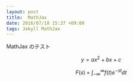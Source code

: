 ```yaml
---
layout: post
title:  MathJax
date: 2016/07/18 15:37 +09:00
tags: Jekyll MathJax
---
```


MathJax のテスト

$$ y = ax^2 + bx + c $$

$$ F(s)\;=\;\int_{-\infty}^\infty f(t)e^{-st}dt $$

